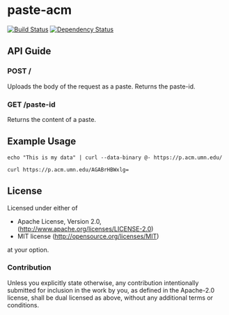 # paste-acm

[![Build Status](https://travis-ci.org/acmumn/paste-acm.svg?branch=master)](https://travis-ci.org/acmumn/paste-acm)
[![Dependency Status](https://deps.rs/repo/github/acmumn/paste-acm/status.svg)](https://deps.rs/repo/github/acmumn/paste-acm)

## API Guide

### POST /

Uploads the body of the request as a paste.
Returns the paste-id.

### GET /paste-id

Returns the content of a paste.

## Example Usage

```
echo "This is my data" | curl --data-binary @- https://p.acm.umn.edu/

curl https://p.acm.umn.edu/AGABrHBWxlg=
```

## License

Licensed under either of

 * Apache License, Version 2.0, (http://www.apache.org/licenses/LICENSE-2.0)
 * MIT license (http://opensource.org/licenses/MIT)

at your option.

### Contribution

Unless you explicitly state otherwise, any contribution intentionally submitted for inclusion in the work by you, as defined in the Apache-2.0 license, shall be dual licensed as above, without any additional terms or conditions.
